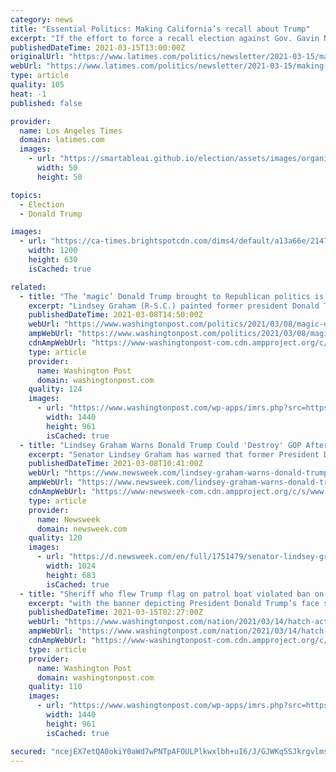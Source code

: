 ```yaml
---
category: news
title: "Essential Politics: Making California’s recall about Trump"
excerpt: "If the effort to force a recall election against Gov. Gavin Newsom makes it to the ballot, the most intriguing political figure may be the one whose shadow looms large for the governor's friends and foes."
publishedDateTime: 2021-03-15T13:00:00Z
originalUrl: "https://www.latimes.com/politics/newsletter/2021-03-15/making-california-recall-newsom-about-trump-essential-politics"
webUrl: "https://www.latimes.com/politics/newsletter/2021-03-15/making-california-recall-newsom-about-trump-essential-politics"
type: article
quality: 105
heat: -1
published: false

provider:
  name: Los Angeles Times
  domain: latimes.com
  images:
    - url: "https://smartableai.github.io/election/assets/images/organizations/latimes.com-50x50.jpg"
      width: 50
      height: 50

topics:
  - Election
  - Donald Trump

images:
  - url: "https://ca-times.brightspotcdn.com/dims4/default/a13a66e/2147483647/strip/true/crop/2048x1075+0+145/resize/1200x630!/quality/90/?url=https%3A%2F%2Fcalifornia-times-brightspot.s3.amazonaws.com%2Fb8%2F7e%2F5482f5e9e8ac69792beff8bcf338%2Fla-donald-trump-20171025"
    width: 1200
    height: 630
    isCached: true

related:
  - title: "The ‘magic’ Donald Trump brought to Republican politics is not a mystery"
    excerpt: "Lindsey Graham (R-S.C.) painted former president Donald Trump as a sort of magical conservative chimera. That made it trickier, he suggested, for the Republican Party to leverage Trumpism without Trump."
    publishedDateTime: 2021-03-08T14:50:00Z
    webUrl: "https://www.washingtonpost.com/politics/2021/03/08/magic-donald-trump-brought-republican-politics-is-not-mystery/"
    ampWebUrl: "https://www.washingtonpost.com/politics/2021/03/08/magic-donald-trump-brought-republican-politics-is-not-mystery/?outputType=amp"
    cdnAmpWebUrl: "https://www-washingtonpost-com.cdn.ampproject.org/c/s/www.washingtonpost.com/politics/2021/03/08/magic-donald-trump-brought-republican-politics-is-not-mystery/?outputType=amp"
    type: article
    provider:
      name: Washington Post
      domain: washingtonpost.com
    quality: 124
    images:
      - url: "https://www.washingtonpost.com/wp-apps/imrs.php?src=https://arc-anglerfish-washpost-prod-washpost.s3.amazonaws.com/public/Z5Q2IST6AYI6XDC6GLSHWQVVDM.jpg&w=1440"
        width: 1440
        height: 961
        isCached: true
  - title: "Lindsey Graham Warns Donald Trump Could 'Destroy' GOP After Combative CPAC Speech"
    excerpt: "Senator Lindsey Graham has warned that former President Donald Trump could destroy the Republican Party or rebuild it as a bigger and more diverse coalition after his combative speech at the Conservative Political Action Conference."
    publishedDateTime: 2021-03-08T10:41:00Z
    webUrl: "https://www.newsweek.com/lindsey-graham-warns-donald-trump-destroy-gop-cpac-1574411"
    ampWebUrl: "https://www.newsweek.com/lindsey-graham-warns-donald-trump-destroy-gop-cpac-1574411?amp=1"
    cdnAmpWebUrl: "https://www-newsweek-com.cdn.ampproject.org/c/s/www.newsweek.com/lindsey-graham-warns-donald-trump-destroy-gop-cpac-1574411?amp=1"
    type: article
    provider:
      name: Newsweek
      domain: newsweek.com
    quality: 120
    images:
      - url: "https://d.newsweek.com/en/full/1751479/senator-lindsey-graham.jpg"
        width: 1024
        height: 683
        isCached: true
  - title: "Sheriff who flew Trump flag on patrol boat violated ban on partisan political activity, officials say"
    excerpt: "with the banner depicting President Donald Trump’s face superimposed over an American flag. Hilton, a Republican, acknowledged that an attendee gave deputies the flag and he approved its exhibition, drawing criticism from residents and other officials ..."
    publishedDateTime: 2021-03-15T02:27:00Z
    webUrl: "https://www.washingtonpost.com/nation/2021/03/14/hatch-act-trump-boat-flag-sheriff/"
    ampWebUrl: "https://www.washingtonpost.com/nation/2021/03/14/hatch-act-trump-boat-flag-sheriff/?outputType=amp"
    cdnAmpWebUrl: "https://www-washingtonpost-com.cdn.ampproject.org/c/s/www.washingtonpost.com/nation/2021/03/14/hatch-act-trump-boat-flag-sheriff/?outputType=amp"
    type: article
    provider:
      name: Washington Post
      domain: washingtonpost.com
    quality: 110
    images:
      - url: "https://www.washingtonpost.com/wp-apps/imrs.php?src=https://arc-anglerfish-washpost-prod-washpost.s3.amazonaws.com/public/4MTWNMX7RMI6VMHEGUHE4YGMSE.jpg&w=1440"
        width: 1440
        height: 961
        isCached: true

secured: "ncejEX7etQA0okiY0aWd7wPNTpAFOULPlkwxlbh+uI6/J/GJWKq5SJkrgvlmsOrVap1aD/RhUey6hM5DtMqSbVUSktY1cc8A0QTifc1TwFnpE8vtQK14KwV1K6wcaedwJOgnSXLY0IxWOTkrWz6kQ8SFYsnf2llbHo8OSFYcSpYDj2j1xzhJQhvJwIkLs90jWeYxiRKyycx0Yd+4uuHDnytbJbpikA4ssJkKXQNkPEcYc3DW/Mo7f9roPgs41oTpfj2swMPM+W2OZCD03z2NB8JIOz9O0uqWhDhyy3G3BkVKt3sjWhZPCXz/LICBnoHtB28E+sqVyZ4cgXmo6ch799T6Er+D0J8MUaHZezLWgH8=;y7F/2chMcllOW00txBbaKw=="
---
```


